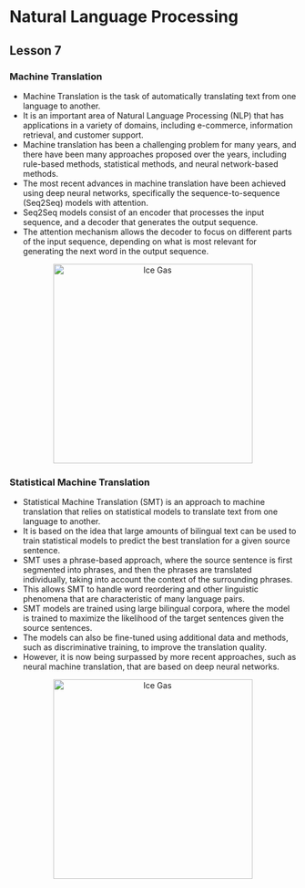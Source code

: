 # Natural Language Processing
## Lesson 7

<h3> Machine Translation </h3>

* Machine Translation is the task of automatically translating text from one language to another. 
* It is an important area of Natural Language Processing (NLP) that has applications in a variety of domains, including e-commerce, information retrieval, and customer support.
* Machine translation has been a challenging problem for many years, and there have been many approaches proposed over the years, including rule-based methods, statistical methods, and neural network-based methods.
* The most recent advances in machine translation have been achieved using deep neural networks, specifically the sequence-to-sequence (Seq2Seq) models with attention. 
* Seq2Seq models consist of an encoder that processes the input sequence, and a decoder that generates the output sequence. 
* The attention mechanism allows the decoder to focus on different parts of the input sequence, depending on what is most relevant for generating the next word in the output sequence.


<p align="center">
<img src= "https://user-images.githubusercontent.com/45029614/215670952-f6bcdba2-4ff0-4a65-a7a4-ac56bcebe77f.PNG" width="350" title="Ice Gas">
</p>

<h3> Statistical Machine Translation </h3>

* Statistical Machine Translation (SMT) is an approach to machine translation that relies on statistical models to translate text from one language to another. 
* It is based on the idea that large amounts of bilingual text can be used to train statistical models to predict the best translation for a given source sentence.
* SMT uses a phrase-based approach, where the source sentence is first segmented into phrases, and then the phrases are translated individually, taking into account the context of the surrounding phrases. 
* This allows SMT to handle word reordering and other linguistic phenomena that are characteristic of many language pairs.
* SMT models are trained using large bilingual corpora, where the model is trained to maximize the likelihood of the target sentences given the source sentences. 
* The models can also be fine-tuned using additional data and methods, such as discriminative training, to improve the translation quality.
* However, it is now being surpassed by more recent approaches, such as neural machine translation, that are based on deep neural networks.

<p align="center">
<img src= "https://user-images.githubusercontent.com/45029614/215671407-1dcd22c5-8c1f-444d-88c2-36d7e843cff8.PNG" width="350" title="Ice Gas">
</p>


